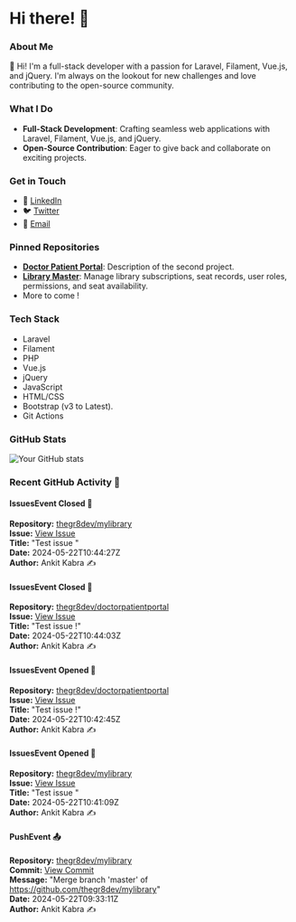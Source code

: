 # Hi there! 👋

### About Me
👋 Hi! I'm a full-stack developer with a passion for Laravel, Filament, Vue.js, and jQuery. I'm always on the lookout for new challenges and love contributing to the open-source community.

### What I Do
- **Full-Stack Development**: Crafting seamless web applications with Laravel, Filament, Vue.js, and jQuery.
- **Open-Source Contribution**: Eager to give back and collaborate on exciting projects.

### Get in Touch
- 💼 [LinkedIn](https://www.linkedin.com/in/ankit-kabra-00737b151)
- 🐦 [Twitter](https://twitter.com/thegr8devX)
- 📧 [Email](mailto:ankitswonders@gmail.com)

### Pinned Repositories
- [**Doctor Patient Portal**](https://github.com/thegr8dev/doctorpatientportal): Description of the second project.
- [**Library Master**](https://github.com/thegr8dev/mylibrary): Manage library subscriptions, seat records, user roles, permissions, and seat availability.
- More to come !

### Tech Stack
- Laravel
- Filament
- PHP
- Vue.js
- jQuery
- JavaScript
- HTML/CSS
- Bootstrap (v3 to Latest).
- Git Actions 

### GitHub Stats
![Your GitHub stats](https://github-readme-stats.vercel.app/api?username=thegr8dev&show_icons=true&theme=radical)

<!--START_SECTION:activity-->
### Recent GitHub Activity 🎉
#### IssuesEvent Closed 🛑
**Repository:** [thegr8dev/mylibrary](https://github.com/thegr8dev/mylibrary)  
**Issue:** [View Issue](https://github.com/thegr8dev/mylibrary/issues/1)  
**Title:** "Test issue "  
**Date:** 2024-05-22T10:44:27Z  
**Author:** Ankit Kabra ✍️

#### IssuesEvent Closed 🛑
**Repository:** [thegr8dev/doctorpatientportal](https://github.com/thegr8dev/doctorpatientportal)  
**Issue:** [View Issue](https://github.com/thegr8dev/doctorpatientportal/issues/14)  
**Title:** "Test issue !"  
**Date:** 2024-05-22T10:44:03Z  
**Author:** Ankit Kabra ✍️

#### IssuesEvent Opened 📝
**Repository:** [thegr8dev/doctorpatientportal](https://github.com/thegr8dev/doctorpatientportal)  
**Issue:** [View Issue](https://github.com/thegr8dev/doctorpatientportal/issues/14)  
**Title:** "Test issue !"  
**Date:** 2024-05-22T10:42:45Z  
**Author:** Ankit Kabra ✍️

#### IssuesEvent Opened 📝
**Repository:** [thegr8dev/mylibrary](https://github.com/thegr8dev/mylibrary)  
**Issue:** [View Issue](https://github.com/thegr8dev/mylibrary/issues/1)  
**Title:** "Test issue "  
**Date:** 2024-05-22T10:41:09Z  
**Author:** Ankit Kabra ✍️

#### PushEvent 📤
**Repository:** [thegr8dev/mylibrary](https://github.com/thegr8dev/mylibrary)  
**Commit:** [View Commit](https://github.com/thegr8dev/mylibrary/commit/6190516063f9978a54269b67050d039fecb248e7)  
**Message:** "Merge branch 'master' of https://github.com/thegr8dev/mylibrary"  
**Date:** 2024-05-22T09:33:11Z  
**Author:** Ankit Kabra ✍️

<!--END_SECTION:activity-->
